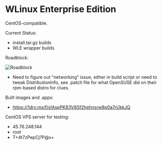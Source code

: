 # WLinux Enterprise Edition

CentOS-compatible.

Current Status:

- install.tar.gz builds
- WLE wrapper builds

Roadblock:

![Roadblock](https://github.com/sirredbeard/WLE/raw/master/Capture3.PNG)

- Need to figure out "networking" issue, either in build script or need to tweak DistributionInfo, see .patch file for what OpenSUSE did on their rpm-based distro for clues.

Built images and .appx: 

- https://1drv.ms/f/s!AspPK83V8Sf2hehnsrw8p0a7rUkkJQ

CentOS VPS server for testing: 

- 45.76.248.144
- root
- T+4t7zPepCj?P@x+

